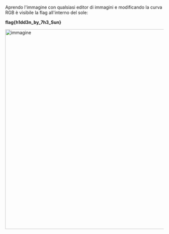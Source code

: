 Aprendo l'immagine con qualsiasi editor di immagini e modificando la curva RGB è visibile la flag all'interno del sole:

**flag{h1dd3n_by_7h3_Sun}**

<img width="774" height="638" alt="immagine" src="https://github.com/user-attachments/assets/487e531b-2989-44ee-9b7b-ecd6bf0ad513" />
